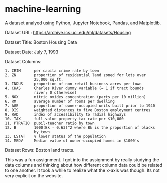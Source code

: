 # machine-learning

A dataset analyed using Python, Jupyter Notebook, Pandas, and Matplotlib.

Dataset URL: https://archive.ics.uci.edu/ml/datasets/Housing

Dataset Title: Boston Housing Data

Dataset Date: July 7, 1993

Dataset Columns:

    1. CRIM      per capita crime rate by town
    2. ZN        proportion of residential land zoned for lots over 
                 25,000 sq.ft.
    3. INDUS     proportion of non-retail business acres per town
    4. CHAS      Charles River dummy variable (= 1 if tract bounds 
                 river; 0 otherwise)
    5. NOX       nitric oxides concentration (parts per 10 million)
    6. RM        average number of rooms per dwelling
    7. AGE       proportion of owner-occupied units built prior to 1940
    8. DIS       weighted distances to five Boston employment centres
    9. RAD       index of accessibility to radial highways
    10. TAX      full-value property-tax rate per $10,000
    11. PTRATIO  pupil-teacher ratio by town
    12. B        1000(Bk - 0.63)^2 where Bk is the proportion of blacks 
                 by town
    13. LSTAT    % lower status of the population
    14. MEDV     Median value of owner-occupied homes in $1000's

Dataset Rows:   Boston land tracts.

This was a fun assignment. I got into the assignment by really studying the data columns and thinking about how different column data could be related to one another. It took a while to realize what the x-axis was though. Its not very explicit on the website.